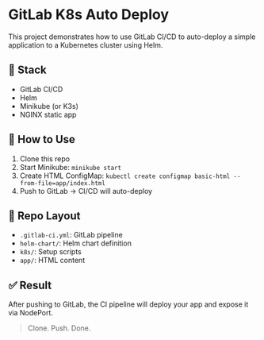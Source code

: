 
# GitLab K8s Auto Deploy

This project demonstrates how to use GitLab CI/CD to auto-deploy a simple application to a Kubernetes cluster using Helm.

## 🔧 Stack

- GitLab CI/CD
- Helm
- Minikube (or K3s)
- NGINX static app

## 🚀 How to Use

1. Clone this repo
2. Start Minikube: `minikube start`
3. Create HTML ConfigMap: `kubectl create configmap basic-html --from-file=app/index.html`
4. Push to GitLab → CI/CD will auto-deploy

## 📂 Repo Layout

- `.gitlab-ci.yml`: GitLab pipeline
- `helm-chart/`: Helm chart definition
- `k8s/`: Setup scripts
- `app/`: HTML content

## ✅ Result

After pushing to GitLab, the CI pipeline will deploy your app and expose it via NodePort.

> Clone. Push. Done.
